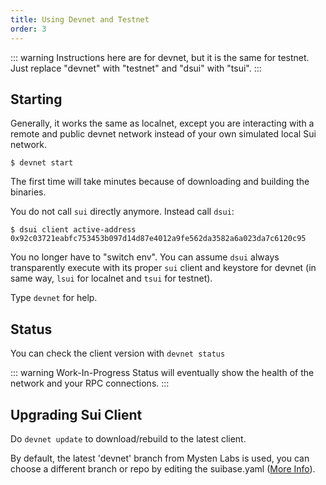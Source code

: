 ```yaml
---
title: Using Devnet and Testnet
order: 3
---
```

::: warning
Instructions here are for devnet, but it is the same for testnet. Just replace "devnet" with "testnet" and "dsui" with "tsui".
:::

## Starting

Generally, it works the same as localnet, except you are interacting with a remote and public devnet network instead of your own simulated local Sui network.

```shell
$ devnet start
```
The first time will take minutes because of downloading and building the binaries.

You do not call ```sui``` directly anymore. Instead call ```dsui```:

```shell
$ dsui client active-address
0x92c03721eabfc753453b097d14d87e4012a9fe562da3582a6a023da7c6120c95
```
You no longer have to "switch env". You can assume ```dsui``` always transparently execute with its proper ```sui``` client and keystore for devnet (in same way, ```lsui``` for localnet and ```tsui``` for testnet).

Type ```devnet``` for help.
<br>

## Status
You can check the client version with ```devnet status```<br>

::: warning Work-In-Progress
Status will eventually show the health of the network and your RPC connections.
:::

## Upgrading Sui Client
Do ```devnet update``` to download/rebuild to the latest client.

By default, the latest 'devnet' branch from Mysten Labs is used, you can choose a different branch or repo by editing the suibase.yaml ([More Info]( ./configure-suibase-yaml.md#change-default-repo-and-branch )).

